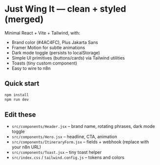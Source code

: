 # Just Wing It — clean + styled (merged)

Minimal React + Vite + Tailwind, with:
- Brand color (#4AC4FC), Plus Jakarta Sans
- Framer Motion for subtle animations
- Dark mode toggle (persists to localStorage)
- Simple UI primitives (buttons/cards) via Tailwind utilities
- Toasts (tiny custom component)
- Easy to wire to n8n

## Quick start
```bash
npm install
npm run dev
```

## Edit these
- `src/components/Header.jsx` – brand name, rotating phrases, dark mode toggle
- `src/components/Hero.jsx` – headline, CTA, animation
- `src/components/ItineraryForm.jsx` – fields + webhook (replace with your n8n URL)
- `src/components/Toast.jsx` – tiny toast helper
- `src/index.css` / `tailwind.config.js` – tokens and colors
